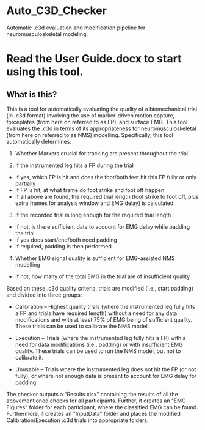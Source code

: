 # Auto_C3D_Checker
Automatic .c3d evaluation and modification pipeline for neuromusculoskeletal modeling.

# Read the User Guide.docx to start using this tool.

## What is this?
This is a tool for automatically evaluating the quality of a biomechanical trial (in .c3d format) involving the use of marker-driven motion capture, forceplates (from here on referred to as FP), and surface EMG.
This tool evaluates the .c3d in terms of its appropriateness for neuromusculoskeletal (from here on referred to as NMS) modelling. Specifically, this tool automatically determines:

1.	Whether Markers crucial for tracking are present throughout the trial

2.	If the instrumented leg hits a FP during the trial 
  - If yes, which FP is hit and does the foot/both feet hit this FP fully or only partially
  - If FP is hit, at what frame do foot strike and foot off happen
  - If all above are found, the required trial length (foot strike to foot off, plus extra frames for analysis window and EMG delay) is calculated 

3.	If the recorded trial is long enough for the required trial length
  - If not, is there sufficient data to account for EMG delay while padding the trial
  - If yes does start/end/both need padding
  - If required, padding is then performed

4.	Whether EMG signal quality is sufficient for EMG-assisted NMS modelling
  - If not, how many of the total EMG in the trial are of insufficient quality

Based on these .c3d quality criteria, trials are modified (i.e., start padding) and divided into three groups:

*	Calibration – Highest quality trials (where the instrumented leg fully hits a FP and trials have required length) without a need for any data modifications and with at least 75% of EMG being of sufficient quality. These trials can be used to calibrate the NMS model.

*	Execution – Trials (where the instrumented leg fully hits a FP) with a need for data modifications (i.e., padding) or with insufficient EMG quality. These trials can be used to run the NMS model, but not to calibrate it.

*	Unusable – Trials where the instrumented leg does not hit the FP (or not fully), or where not enough data is present to account for EMG delay for padding. 

The checker outputs a “Results.xlsx” containing the results of all the abovementioned checks for all participants. Further, it creates an “EMG Figures” folder for each participant, where the classified EMG can be found. Furthermore, it creates an “InputData” folder and places the modified Calibration/Execution .c3d trials into appropriate folders.
